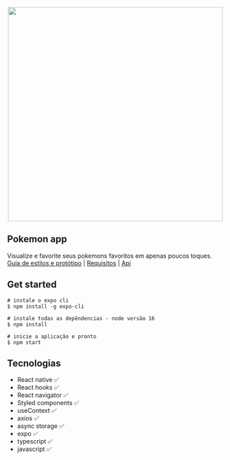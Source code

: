 <div align="center">
<img src="https://user-images.githubusercontent.com/66751642/182601807-702bec0b-ece0-4aee-b847-d8c8c348565f.gif" height="500" />
</div>

## Pokemon app
Visualize e favorite seus pokemons favoritos em apenas poucos toques. <br />
[Guia de estilos e protótipo](https://www.figma.com/file/qvFkU9zdDZ9479GTH0zD0W/Pokemo) |
[Requisitos](docs/app-requirements.md) |
[Api](https://pokeapi.co/api/v2/pokemon)

## Get started

```
# instale o expo cli
$ npm install -g expo-cli

# instale todas as depêndencias - node versão 16
$ npm install

# inicie a aplicação e pronto
$ npm start
```

## Tecnologias
* React native :white_check_mark:
* React hooks :white_check_mark:
* React navigator :white_check_mark:
* Styled components :white_check_mark:
* useContext :white_check_mark:
* axios :white_check_mark:
* async storage :white_check_mark:
* expo :white_check_mark:
* typescript :white_check_mark:
* javascript :white_check_mark:
